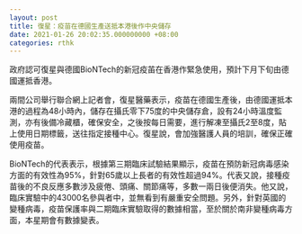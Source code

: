 ```yaml
---
layout: post
title: 復星：疫苗在德國生產送抵本港後作中央儲存
date: 2021-01-26 20:02:35.000000000 +08:00
categories: rthk
---
```


政府認可復星與德國BioNTech的新冠疫苖在香港作緊急使用，預計下月下旬由德國運抵香港。

兩間公司舉行聯合網上記者會，復星醫藥表示，疫苗在德國生產後，由德國運抵本港的過程為48小時內，儲存在攝氏零下75度的中央儲存倉，設有24小時溫度監測，亦有後備冷藏櫃，確保安全，之後按每日需要，進行解凍至攝氏2至8度，貼上使用日期標籤，送往指定接種中心。復星說，會加強醫護人員的培訓，確保正確使用疫苗。

BioNTech的代表表示，根據第三期臨床試驗結果顯示，疫苗在預防新冠病毒感染方面的有效性為95%，針對65歲以上長者的有效性超過94%。代表又說，接種疫苗後的不良反應多數涉及疲倦、頭痛、關節痛等，多數一兩日後便消失。他又說，臨床實驗中的43000名參與者中，並無看到有嚴重安全問題。另外，針對英國的變種病毒，疫苗保護率與二期臨床實驗取得的數據相當，至於關於南非變種病毒方面，本星期會有數據變表。
